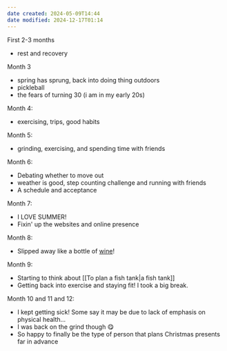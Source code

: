```yaml
---
date created: 2024-05-09T14:44
date modified: 2024-12-17T01:14
---
```


First 2-3 months

- rest and recovery

Month 3

- spring has sprung, back into doing thing outdoors
- pickleball
- the fears of turning 30 (i am in my early 20s)

Month 4: 

- exercising, trips, good habits

Month 5:

- grinding, exercising, and spending time with friends

Month 6: 

- Debating whether to move out
- weather is good, step counting challenge and running with friends
- A schedule and acceptance

Month 7: 

- I LOVE SUMMER!
- Fixin' up the websites and online presence

Month 8:

- Slipped away like a bottle of [wine](https://www.youtube.com/watch?v=nn_0zPAfyo8)!

Month 9: 

- Starting to think about [[To plan a fish tank|a fish tank]] 
- Getting back into exercise and staying fit! I took a big break.

Month 10 and 11 and 12:

- I kept getting sick! Some say it may be due to lack of emphasis on physical health...
- I was back on the grind though 😋
- So happy to finally be the type of person that plans Christmas presents far in advance

